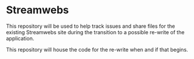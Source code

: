 # Streamwebs

This repository will be used to help track issues and share files for the 
existing Streamwebs site during the transition to a possible re-write of the 
application.

This repository will house the code for the re-write when and if that begins.
